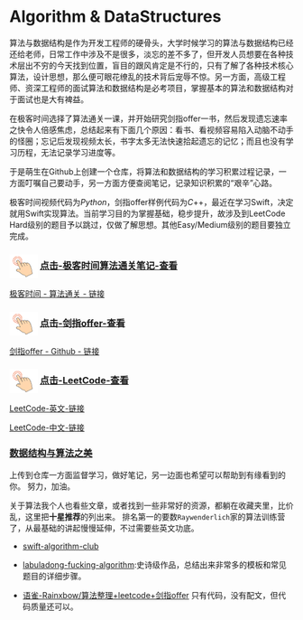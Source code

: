 # Algorithm & DataStructures

算法与数据结构是作为开发工程师的硬骨头，大学时候学习的算法与数据结构已经还给老师，日常工作中涉及不是很多，淡忘的差不多了，但开发人员想要在各种技术层出不穷的今天找到位置，盲目的跟风肯定是不行的，只有了解了各种技术核心算法，设计思想，那么便可眼花缭乱的技术背后宠辱不惊。另一方面，高级工程师、资深工程师的面试算法和数据结构是必考项目，掌握基本的算法和数据结构对于面试也是大有裨益。

在极客时间选择了算法通关一课，并开始研究剑指offer一书，然后发现遗忘速率之快令人倍感焦虑，总结起来有下面几个原因：看书、看视频容易陷入动脑不动手的怪圈；忘记后发现视频太长，书字太多无法快速拾起遗忘的记忆；而且也没有学习历程，无法记录学习进度等。

于是萌生在Github上创建一个仓库，将算法和数据结构的学习积累过程记录，一方面叮嘱自己要动手，另一方面方便查阅笔记，记录知识积累的“艰辛”心路。

极客时间视频代码为*Python*，剑指offer样例代码为*C*++，最近在学习Swift，决定就用Swift实现算法。当前学习目的为掌握基础，稳步提升，故涉及到LeetCode Hard级别的题目予以跳过，仅做了解思想。其他Easy/Medium级别的题目要独立完成。


### <img src="/Resources/root-1.png" disabled="true" width="50" hegiht="50" align=center /> [点击-极客时间算法通关笔记-查看](/GeekTimeAlgorithmPass)

[极客时间 - 算法通关 - 链接](https://time.geekbang.org/course/intro/130)

### <img src="/Resources/root-1.png" disabled="true" width="50" hegiht="50" align=center /> [点击-剑指offer-查看](/⚔Offer)
[剑指offer - Github - 链接](https://github.com/zhedahht/CodingInterviewChinese2)

### <img src="/Resources/root-1.png" disabled="true" width="50" hegiht="50" align=center /> [点击-LeetCode-查看](/LeetCodeProblems)

[LeetCode-英文-链接](https://leetcode.com)

[LeetCode-中文-链接](https://leetcode-cn.com)

### [数据结构与算法之美](/BeautyOfAlgorithmDataStructures)

上传到仓库一方面监督学习，做好笔记，另一边面也希望可以帮助到有缘看到的你。
努力，加油。

关于算法我个人也看些文章，或者找到一些非常好的资源，都躺在收藏夹里，比价乱，这里把**十星推荐**的列出来。
排名第一的要数`Raywenderlich`家的算法训练营了，从最基础的讲起慢慢延伸，不过需要些英文功底。
- [swift-algorithm-club](https://github.com/raywenderlich/swift-algorithm-club)

- [labuladong-fucking-algorithm](https://github.com/labuladong/fucking-algorithm):史诗级作品，总结出来非常多的模板和常见题目的详细步骤。

- [语雀-Rainxbow/算法整理+leetcode+剑指offer](https://www.yuque.com/zhujinpei/leecode) 只有代码，没有配文，但代码质量还可以。
